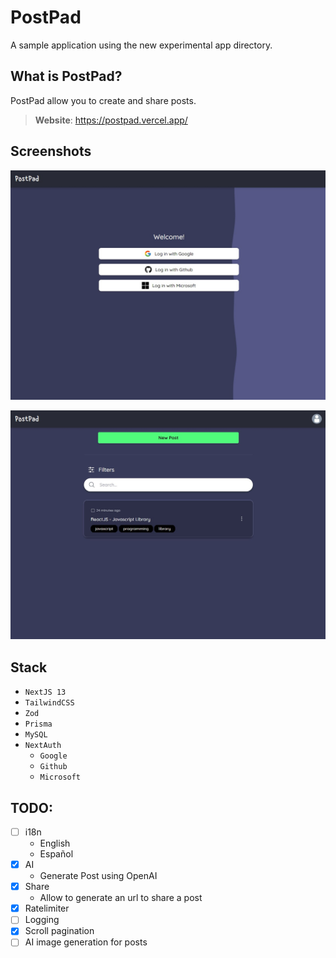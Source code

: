 # PostPad

A sample application using the new experimental app directory.

## What is PostPad?

PostPad allow you to create and share posts.

> **Website**: <https://postpad.vercel.app/>

## Screenshots

![login](./static/login.jpg)

![posts](./static/posts.jpg)

## Stack

- `NextJS 13`
- `TailwindCSS`
- `Zod`
- `Prisma`
- `MySQL`
- `NextAuth`
  - `Google`
  - `Github`
  - `Microsoft`

## TODO:

- [ ] i18n
  - English
  - Español
- [x] AI
  - Generate Post using OpenAI
- [x] Share
  - Allow to generate an url to share a post
- [x] Ratelimiter
- [ ] Logging
- [x] Scroll pagination
- [ ] AI image generation for posts